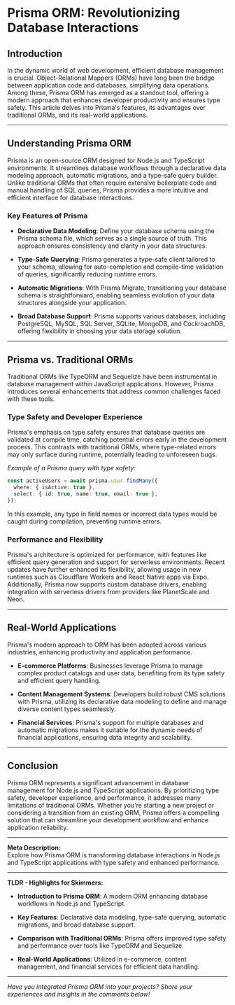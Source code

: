 # Prisma ORM: Revolutionizing Database Interactions

## Introduction

In the dynamic world of web development, efficient database management is crucial. Object-Relational Mappers (ORMs) have long been the bridge between application code and databases, simplifying data operations. Among these, Prisma ORM has emerged as a standout tool, offering a modern approach that enhances developer productivity and ensures type safety. This article delves into Prisma's features, its advantages over traditional ORMs, and its real-world applications.

---

## Understanding Prisma ORM

Prisma is an open-source ORM designed for Node.js and TypeScript environments. It streamlines database workflows through a declarative data modeling approach, automatic migrations, and a type-safe query builder. Unlike traditional ORMs that often require extensive boilerplate code and manual handling of SQL queries, Prisma provides a more intuitive and efficient interface for database interactions.

### **Key Features of Prisma**

- **Declarative Data Modeling**: Define your database schema using the Prisma schema file, which serves as a single source of truth. This approach ensures consistency and clarity in your data structures.

- **Type-Safe Querying**: Prisma generates a type-safe client tailored to your schema, allowing for auto-completion and compile-time validation of queries, significantly reducing runtime errors.

- **Automatic Migrations**: With Prisma Migrate, transitioning your database schema is straightforward, enabling seamless evolution of your data structures alongside your application.

- **Broad Database Support**: Prisma supports various databases, including PostgreSQL, MySQL, SQL Server, SQLite, MongoDB, and CockroachDB, offering flexibility in choosing your data storage solution.

---

## Prisma vs. Traditional ORMs

Traditional ORMs like TypeORM and Sequelize have been instrumental in database management within JavaScript applications. However, Prisma introduces several enhancements that address common challenges faced with these tools.

### **Type Safety and Developer Experience**

Prisma's emphasis on type safety ensures that database queries are validated at compile time, catching potential errors early in the development process. This contrasts with traditional ORMs, where type-related errors may only surface during runtime, potentially leading to unforeseen bugs.

*Example of a Prisma query with type safety:*

```typescript
const activeUsers = await prisma.user.findMany({
  where: { isActive: true },
  select: { id: true, name: true, email: true },
});
```

In this example, any typo in field names or incorrect data types would be caught during compilation, preventing runtime errors.

### **Performance and Flexibility**

Prisma's architecture is optimized for performance, with features like efficient query generation and support for serverless environments. Recent updates have further enhanced its flexibility, allowing usage in new runtimes such as Cloudflare Workers and React Native apps via Expo. Additionally, Prisma now supports custom database drivers, enabling integration with serverless drivers from providers like PlanetScale and Neon. 

---

## Real-World Applications

Prisma's modern approach to ORM has been adopted across various industries, enhancing productivity and application performance.

- **E-commerce Platforms**: Businesses leverage Prisma to manage complex product catalogs and user data, benefiting from its type safety and efficient query handling.

- **Content Management Systems**: Developers build robust CMS solutions with Prisma, utilizing its declarative data modeling to define and manage diverse content types seamlessly.

- **Financial Services**: Prisma's support for multiple databases and automatic migrations makes it suitable for the dynamic needs of financial applications, ensuring data integrity and scalability.

---

## Conclusion

Prisma ORM represents a significant advancement in database management for Node.js and TypeScript applications. By prioritizing type safety, developer experience, and performance, it addresses many limitations of traditional ORMs. Whether you're starting a new project or considering a transition from an existing ORM, Prisma offers a compelling solution that can streamline your development workflow and enhance application reliability.

---

**Meta Description:**  
Explore how Prisma ORM is transforming database interactions in Node.js and TypeScript applications with type safety and enhanced performance.

---

**TLDR - Highlights for Skimmers:**

- **Introduction to Prisma ORM**: A modern ORM enhancing database workflows in Node.js and TypeScript.

- **Key Features**: Declarative data modeling, type-safe querying, automatic migrations, and broad database support.

- **Comparison with Traditional ORMs**: Prisma offers improved type safety and performance over tools like TypeORM and Sequelize.

- **Real-World Applications**: Utilized in e-commerce, content management, and financial services for efficient data handling.

---

*Have you integrated Prisma ORM into your projects? Share your experiences and insights in the comments below!* 